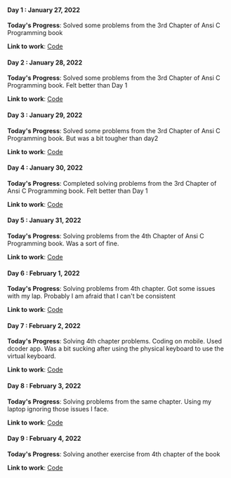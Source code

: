#### Day 1 : January 27, 2022

**Today's Progress**: Solved some problems from the 3rd Chapter of Ansi C Programming book

**Link to work**: [Code](https://github.com/Logadheep/100-days-of-code/Day_1/)

#### Day 2 : January 28, 2022

**Today's Progress**: Solved some problems from the 3rd Chapter of Ansi C Programming book. Felt better than Day 1

**Link to work**: [Code](https://github.com/Logadheep/100-days-of-code/Day_2/)

#### Day 3 : January 29, 2022

**Today's Progress**: Solved some problems from the 3rd Chapter of Ansi C Programming book. But was a bit tougher than day2

**Link to work**: [Code](https://github.com/Logadheep/100-days-of-code/Day_3/)

#### Day 4 : January 30, 2022

**Today's Progress**: Completed solving problems from the 3rd Chapter of Ansi C Programming book. Felt better than Day 1

**Link to work**: [Code](https://github.com/Logadheep/100-days-of-code/Day_4/)

#### Day 5 : January 31, 2022

**Today's Progress**: Solving problems from the 4th Chapter of Ansi C Programming book. Was a sort of fine.

**Link to work**: [Code](https://github.com/Logadheep/100-days-of-code/Day_5/)

#### Day 6 : February 1, 2022

**Today's Progress**: Solving problems from 4th chapter. Got some issues with my lap. Probably I am afraid that I can't be consistent

**Link to work**: [Code](https://github.com/Logadheep/100-days-of-code/Day_6/)

#### Day 7 : February 2, 2022

**Today's Progress**: Solving 4th chapter problems. Coding on mobile. Used dcoder app. Was a bit sucking after using the physical keyboard to use the virtual keyboard.

**Link to work**: [Code](https://github.com/Logadheep/100-days-of-code/Day_7/)

#### Day 8 : February 3, 2022

**Today's Progress**: Solving problems from the same chapter. Using my laptop ignoring those issues I face.

**Link to work**: [Code](https://github.com/Logadheep/100-days-of-code/Day_8/)

#### Day 9 : February 4, 2022

**Today's Progress**: Solving another exercise from 4th chapter of the book

**Link to work**: [Code](https://github.com/Logadheep/100-days-of-code/Day_9/)